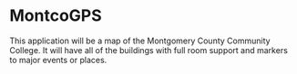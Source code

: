 MontcoGPS
=========
This application will be a map of the Montgomery County Community College. It will have all of the buildings with full room support and markers to major events or places.